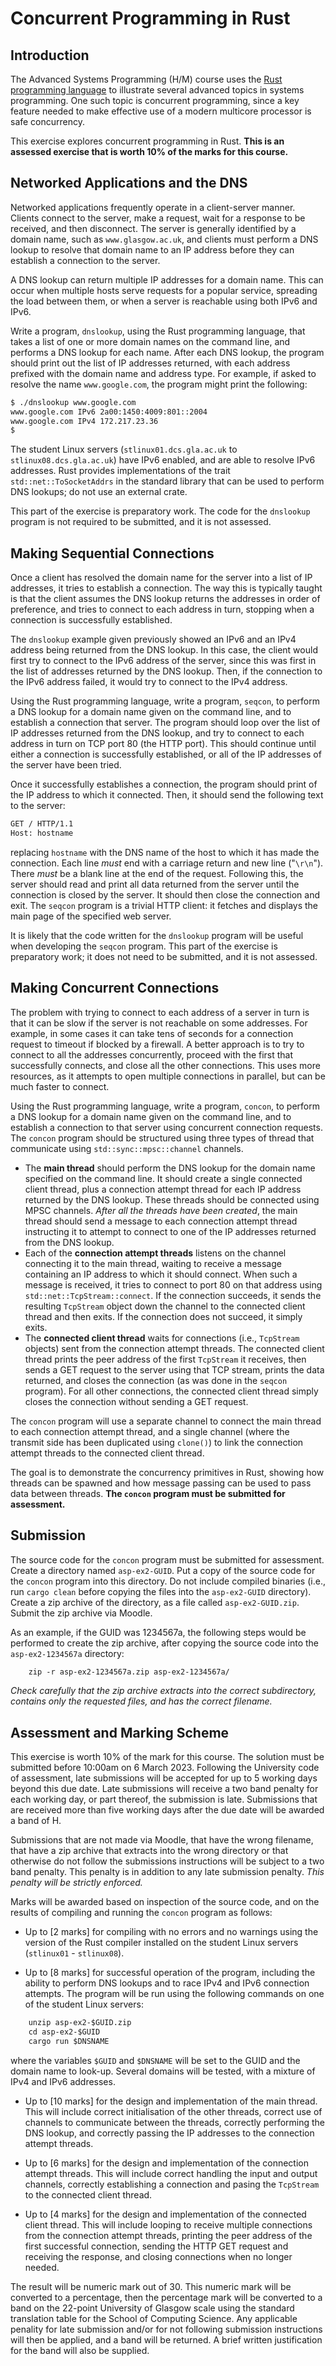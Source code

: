 # Concurrent Programming in Rust

## Introduction

The Advanced Systems Programming (H/M) course uses the [Rust programming language](https://rust-lang.org/) to illustrate several advanced topics in systems programming. One such topic is concurrent programming, since a key feature needed to make effective use of a modern multicore processor is safe concurrency.

This exercise explores concurrent programming in Rust. **This is an assessed exercise that is worth 10% of the marks for this course.**

## Networked Applications and the DNS

Networked applications frequently operate in a client-server manner. Clients connect to the server, make a request, wait for a response to be received, and then disconnect. The server is generally identified by a domain name, such as `www.glasgow.ac.uk`, and clients must perform a DNS lookup to resolve that domain name to an IP address before they can establish a connection to the server.

A DNS lookup can return multiple IP addresses for a domain name. This can occur when multiple hosts serve requests for a popular service, spreading the load between them, or when a server is reachable using both IPv6 and IPv6.

Write a program, `dnslookup`, using the Rust programming language, that takes a list of one or more domain names on the command line, and performs a DNS lookup for each name. After each DNS lookup, the program should print out the list of IP addresses returned, with each address prefixed with the domain name and address type. For example, if asked to resolve the name `www.google.com`, the program might print the following:

```sh
$ ./dnslookup www.google.com
www.google.com IPv6 2a00:1450:4009:801::2004
www.google.com IPv4 172.217.23.36
$
```

The student Linux servers (`stlinux01.dcs.gla.ac.uk` to `stlinux08.dcs.gla.ac.uk`) have IPv6 enabled, and are able to resolve IPv6 addresses. Rust provides implementations of the trait `std::net::ToSocketAddrs` in the standard library that can be used to perform DNS lookups; do not use an external crate.

This part of the exercise is preparatory work. The code for the `dnslookup` program is not required to be submitted, and it is not assessed.

## Making Sequential Connections

Once a client has resolved the domain name for the server into a list of IP addresses, it tries to establish a connection. The way this is typically taught is that the client assumes the DNS lookup returns the addresses in order of preference, and tries to connect to each address in turn, stopping when a connection is successfully established.

The `dnslookup` example given previously showed an IPv6 and an IPv4 address being returned from the DNS lookup. In this case, the client would first try to connect to the IPv6 address of the server, since this was first in the list of addresses returned by the DNS lookup. Then, if the connection to the IPv6 address failed, it would try to connect to the IPv4 address.

Using the Rust programming language, write a program, `seqcon`, to perform a DNS lookup for a domain name given on the command line, and to establish a connection that server. The program should loop over the list of IP addresses returned from the DNS lookup, and try to connect to each address in turn on TCP port 80 (the HTTP port). This should continue until either a connection is successfully established, or all of the IP addresses of the server have been tried.

Once it successfully establishes a connection, the program should print of the IP address to which it connected. Then, it should send the following text to the server:

```txt
GET / HTTP/1.1
Host: hostname
```

replacing `hostname` with the DNS name of the host to which it has made the connection. Each line *must* end with a carriage return and new line ("`\r\n`"). There *must* be a blank line at the end of the request. Following this, the server should read and print all data returned from the server until the connection is closed by the server. It should then close the connection and exit. The `seqcon` program is a trivial HTTP client: it fetches and displays the main page of the specified web server.

It is likely that the code written for the `dnslookup` program will be useful when developing the `seqcon` program. This part of the exercise is preparatory work; it does not need to be submitted, and it is not assessed.

## Making Concurrent Connections

The problem with trying to connect to each address of a server in turn is that it can be slow if the server is not reachable on some addresses. For example, in some cases it can take tens of seconds for a connection request to timeout if blocked by a firewall. A better approach is to try to connect to all the addresses concurrently, proceed with the first that successfully connects, and close all the other connections. This uses more resources, as it attempts to open multiple connections in parallel, but can be much faster to connect.

Using the Rust programming language, write a program, `concon`, to perform a DNS lookup for a domain name given on the command line, and to establish a connection to that server using concurrent connection requests. The `concon` program should be structured using three types of thread that communicate using `std::sync::mpsc::channel` channels.

- The **main thread** should perform the DNS lookup for the domain name specified on the command line. It should create a single connected client thread, plus a connection attempt thread for each IP address returned by the DNS lookup. These threads should be connected using MPSC channels. *After all the threads have been created*, the main thread should send a message to each connection attempt thread instructing it to attempt to connect to one of the IP addresses returned from the DNS lookup.
- Each of the **connection attempt threads** listens on the channel connecting it to the main thread, waiting to receive a message containing an IP address to which it should connect. When such a message is received, it tries to connect to port 80 on that address using `std::net::TcpStream::connect`. If the connection succeeds, it sends the resulting `TcpStream` object down the channel to the connected client thread and then exits. If the connection does not succeed, it simply exits.
- The **connected client thread** waits for connections (i.e., `TcpStream` objects) sent from the connection attempt threads. The connected client thread prints the peer address of the first `TcpStream` it receives, then sends a GET request to the server using that TCP stream, prints the data returned, and closes the connection (as was done in the `seqcon` program). For all other connections, the connected client thread simply closes the connection without sending a GET request.

The `concon` program will use a separate channel to connect the main thread to each connection attempt thread, and a single channel (where the transmit side has been duplicated using `clone()`) to link the connection attempt threads to the connected client thread.

The goal is to demonstrate the concurrency primitives in Rust, showing how threads can be spawned and how message passing can be used to pass data between threads. **The `concon` program must be submitted for assessment.**

## Submission

The source code for the `concon` program must be submitted for assessment. Create a directory named `asp-ex2-GUID`. Put a copy of the source code for the `concon` program into this directory. Do not include compiled binaries (i.e., run `cargo clean` before copying the files into the `asp-ex2-GUID` directory). Create a zip archive of the directory, as a file called `asp-ex2-GUID.zip`. Submit the zip archive via Moodle.

As an example, if the GUID was 1234567a, the following steps would be performed to create the zip archive, after copying the source code into the `asp-ex2-1234567a` directory:

```txt
    zip -r asp-ex2-1234567a.zip asp-ex2-1234567a/
```

*Check carefully that the zip archive extracts into the correct subdirectory, contains only the requested files, and has the correct filename.*

## Assessment and Marking Scheme

This exercise is worth 10% of the mark for this course. The solution must be submitted before 10:00am on 6 March 2023. Following the University code of assessment, late submissions will be accepted for up to 5 working days beyond this due date. Late submissions will receive a two band penalty for each working day, or part thereof, the submission is late. Submissions that are received more than five working days after the due date will be awarded a band of H.

Submissions that are not made via Moodle, that have the wrong filename, that have a zip archive that extracts into the wrong directory or that otherwise do not follow the submissions instructions will be subject to a two band penalty. This penalty is in addition to any late submission penalty. *This penalty will be strictly enforced.*

Marks will be awarded based on inspection of the source code, and on the results of compiling and running the `concon` program as follows:

- Up to [2 marks] for compiling with no errors and no warnings using the version of the Rust compiler installed on the student Linux servers (`stlinux01` - `stlinux08`).

- Up to [8 marks] for successful operation of the program, including the ability to perform DNS lookups and to race IPv4 and IPv6 connection attempts. The program will be run using the following commands on one of the student Linux servers:

```txt
    unzip asp-ex2-$GUID.zip
    cd asp-ex2-$GUID
    cargo run $DNSNAME
```

where the variables `$GUID` and `$DNSNAME` will be set to the GUID and the domain name to look-up. Several domains will be tested, with a mixture of IPv4 and IPv6 addresses.

- Up to [10 marks] for the design and implementation of the main thread. This will include correct initialisation of the other threads, correct use of channels to communicate between the threads, correctly performing the DNS lookup, and correctly passing the IP addresses to the connection attempt threads.

- Up to [6 marks] for the design and implementation of the connection attempt threads. This will include correct handling the input and output channels, correctly establishing a connection and pasing the `TcpStream` to the connected client thread.

- Up to [4 marks] for the design and implementation of the connected client thread. This will include looping to receive multiple connections from the connection attempt threads, printing the peer address of the first successful connection, sending the HTTP GET request and receiving the response, and closing connections when no longer needed.

The result will be numeric mark out of 30. This numeric mark will be converted to a percentage, then the percentage mark will be converted to a band on the 22-point University of Glasgow scale using the standard translation table for the School of Computing Science. Any applicable penality for late submission and/or for not following submission instructions will then be applied, and a band will be returned. A brief written justification for the band will also be supplied.
